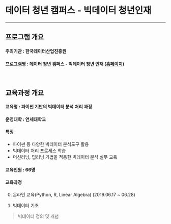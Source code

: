데이터 청년 캠퍼스 - 빅데이터 청년인재
=============
---

## 프로그램 개요

#### 주최기관 : 한국데이터산업진흥원
#### 프로그램명 : 데이터 청년 캠퍼스 - 빅데이터 청년 인재 ([홈페이지](http://bigjob.dbguide.net/))
<br/>

## 교육과정 개요

#### 교육명 : 파이썬 기반의 빅데이터 분석 처리 과정
#### 운영대학 : 연세대학교
#### 특징
- 파이썬 등 다양한 빅데이터 분석도구 활용
- 빅데이터 처리 프로세스 학습
- 머신러닝, 딥러닝 기법을 적용한 빅데이터 분석 실무 교육
#### 교육인원 : 66명
#### 교육과정

0. 온라인 교육(Python, R, Linear Algebra) (2019.06.17 ~ 06.28)

1. 빅데이터 기초
> 빅데이터 정의 및 개념
